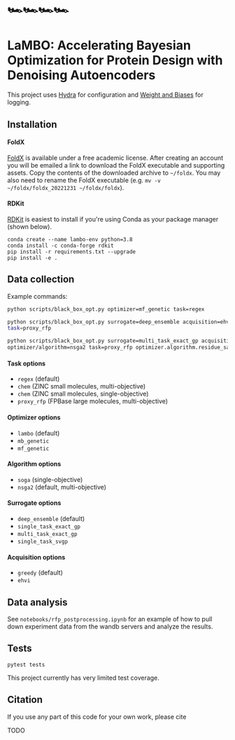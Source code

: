 # 🏎️🏎️🏎️🏎️
# LaMBO: Accelerating Bayesian Optimization for Protein Design with Denoising Autoencoders

This project uses [Hydra](https://hydra.cc/) for configuration 
and [Weight and Biases](https://docs.wandb.ai/) for logging.

## Installation

#### FoldX
[FoldX](https://foldxsuite.crg.eu/academic-license-info) is available under a free academic license. 
After creating an account you will be emailed a link to download the FoldX executable and supporting assets.
Copy the contents of the downloaded archive to `~/foldx`.
You may also need to rename the FoldX executable (e.g. `mv -v ~/foldx/foldx_20221231 ~/foldx/foldx`).

#### RDKit
[RDKit](https://www.rdkit.org/) is easiest to install if you're using Conda as your package manager (shown below).


```
conda create --name lambo-env python=3.8
conda install -c conda-forge rdkit
pip install -r requirements.txt --upgrade
pip install -e .
```



## Data collection

Example commands:

```bash
python scripts/black_box_opt.py optimizer=mf_genetic task=regex
```

```bash
python scripts/black_box_opt.py surrogate=deep_ensemble acquisition=ehvi optimizer=mb_genetic optimizer/algorithm=soga 
task=proxy_rfp
```

```bash
python scripts/black_box_opt.py surrogate=multi_task_exact_gp acquisition=greedy optimizer=mb_genetic 
optimizer/algorithm=nsga2 task=proxy_rfp optimizer.algorithm.residue_sampler=esm
```

#### Task options
- `regex` (default)
- `chem` (ZINC small molecules, multi-objective)
- `chem` (ZINC small molecules, single-objective)
- `proxy_rfp` (FPBase large molecules, multi-objective)

#### Optimizer options
- `lambo` (default)
- `mb_genetic`
- `mf_genetic`

#### Algorithm options
- `soga` (single-objective)
- `nsga2` (default, multi-objective)

#### Surrogate options
- `deep_ensemble` (default)
- `single_task_exact_gp`
- `multi_task_exact_gp`
- `single_task_svgp`

#### Acquisition options
- `greedy` (default)
- `ehvi`

## Data analysis

See `notebooks/rfp_postprocessing.ipynb` for an example of how to pull down experiment data from
the wandb servers and analyze the results.

## Tests

`pytest tests`

This project currently has very limited test coverage.

## Citation

If you use any part of this code for your own work, please cite

TODO



